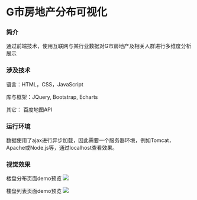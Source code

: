 # G市房地产分布可视化

### 简介
 通过前端技术，使用互联网与某行业数据对G市房地产及相关人群进行多维度分析展示

### 涉及技术

语言：HTML，CSS，JavaScript

库与框架：JQuery, Bootstrap, Echarts

其它： 百度地图API

### 运行环境

数据使用了ajax进行异步加载，因此需要一个服务器环境，例如Tomcat，Apache或Node.js等，通过localhost查看效果。 

### 视觉效果
楼盘分布页面demo预览
![](https://github.com/SunnySunMoon/premisesVisual/blob/master/pic/premiseDistribution.png)

楼盘列表页面demo预览
![](https://github.com/SunnySunMoon/premisesVisual/blob/master/pic/premiseList.png)